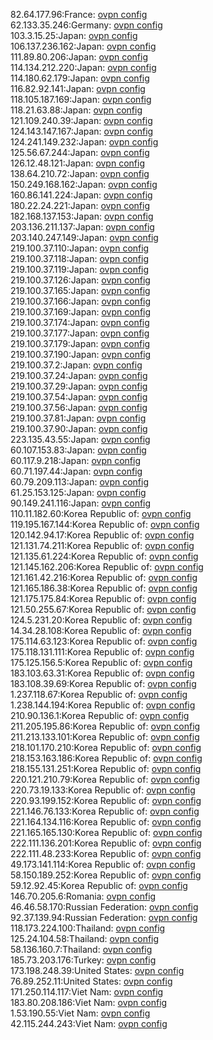 82.64.177.96:France: [ovpn config](vpn/82_64_177_96.ovpn)  
62.133.35.246:Germany: [ovpn config](vpn/62_133_35_246.ovpn)  
103.3.15.25:Japan: [ovpn config](vpn/103_3_15_25.ovpn)  
106.137.236.162:Japan: [ovpn config](vpn/106_137_236_162.ovpn)  
111.89.80.206:Japan: [ovpn config](vpn/111_89_80_206.ovpn)  
114.134.212.220:Japan: [ovpn config](vpn/114_134_212_220.ovpn)  
114.180.62.179:Japan: [ovpn config](vpn/114_180_62_179.ovpn)  
116.82.92.141:Japan: [ovpn config](vpn/116_82_92_141.ovpn)  
118.105.187.169:Japan: [ovpn config](vpn/118_105_187_169.ovpn)  
118.21.63.88:Japan: [ovpn config](vpn/118_21_63_88.ovpn)  
121.109.240.39:Japan: [ovpn config](vpn/121_109_240_39.ovpn)  
124.143.147.167:Japan: [ovpn config](vpn/124_143_147_167.ovpn)  
124.241.149.232:Japan: [ovpn config](vpn/124_241_149_232.ovpn)  
125.56.67.244:Japan: [ovpn config](vpn/125_56_67_244.ovpn)  
126.12.48.121:Japan: [ovpn config](vpn/126_12_48_121.ovpn)  
138.64.210.72:Japan: [ovpn config](vpn/138_64_210_72.ovpn)  
150.249.168.162:Japan: [ovpn config](vpn/150_249_168_162.ovpn)  
160.86.141.224:Japan: [ovpn config](vpn/160_86_141_224.ovpn)  
180.22.24.221:Japan: [ovpn config](vpn/180_22_24_221.ovpn)  
182.168.137.153:Japan: [ovpn config](vpn/182_168_137_153.ovpn)  
203.136.211.137:Japan: [ovpn config](vpn/203_136_211_137.ovpn)  
203.140.247.149:Japan: [ovpn config](vpn/203_140_247_149.ovpn)  
219.100.37.110:Japan: [ovpn config](vpn/219_100_37_110.ovpn)  
219.100.37.118:Japan: [ovpn config](vpn/219_100_37_118.ovpn)  
219.100.37.119:Japan: [ovpn config](vpn/219_100_37_119.ovpn)  
219.100.37.126:Japan: [ovpn config](vpn/219_100_37_126.ovpn)  
219.100.37.165:Japan: [ovpn config](vpn/219_100_37_165.ovpn)  
219.100.37.166:Japan: [ovpn config](vpn/219_100_37_166.ovpn)  
219.100.37.169:Japan: [ovpn config](vpn/219_100_37_169.ovpn)  
219.100.37.174:Japan: [ovpn config](vpn/219_100_37_174.ovpn)  
219.100.37.177:Japan: [ovpn config](vpn/219_100_37_177.ovpn)  
219.100.37.179:Japan: [ovpn config](vpn/219_100_37_179.ovpn)  
219.100.37.190:Japan: [ovpn config](vpn/219_100_37_190.ovpn)  
219.100.37.2:Japan: [ovpn config](vpn/219_100_37_2.ovpn)  
219.100.37.24:Japan: [ovpn config](vpn/219_100_37_24.ovpn)  
219.100.37.29:Japan: [ovpn config](vpn/219_100_37_29.ovpn)  
219.100.37.54:Japan: [ovpn config](vpn/219_100_37_54.ovpn)  
219.100.37.56:Japan: [ovpn config](vpn/219_100_37_56.ovpn)  
219.100.37.81:Japan: [ovpn config](vpn/219_100_37_81.ovpn)  
219.100.37.90:Japan: [ovpn config](vpn/219_100_37_90.ovpn)  
223.135.43.55:Japan: [ovpn config](vpn/223_135_43_55.ovpn)  
60.107.153.83:Japan: [ovpn config](vpn/60_107_153_83.ovpn)  
60.117.9.218:Japan: [ovpn config](vpn/60_117_9_218.ovpn)  
60.71.197.44:Japan: [ovpn config](vpn/60_71_197_44.ovpn)  
60.79.209.113:Japan: [ovpn config](vpn/60_79_209_113.ovpn)  
61.25.153.125:Japan: [ovpn config](vpn/61_25_153_125.ovpn)  
90.149.241.116:Japan: [ovpn config](vpn/90_149_241_116.ovpn)  
110.11.182.60:Korea Republic of: [ovpn config](vpn/110_11_182_60.ovpn)  
119.195.167.144:Korea Republic of: [ovpn config](vpn/119_195_167_144.ovpn)  
120.142.94.17:Korea Republic of: [ovpn config](vpn/120_142_94_17.ovpn)  
121.131.74.211:Korea Republic of: [ovpn config](vpn/121_131_74_211.ovpn)  
121.135.61.224:Korea Republic of: [ovpn config](vpn/121_135_61_224.ovpn)  
121.145.162.206:Korea Republic of: [ovpn config](vpn/121_145_162_206.ovpn)  
121.161.42.216:Korea Republic of: [ovpn config](vpn/121_161_42_216.ovpn)  
121.165.186.38:Korea Republic of: [ovpn config](vpn/121_165_186_38.ovpn)  
121.175.175.84:Korea Republic of: [ovpn config](vpn/121_175_175_84.ovpn)  
121.50.255.67:Korea Republic of: [ovpn config](vpn/121_50_255_67.ovpn)  
124.5.231.20:Korea Republic of: [ovpn config](vpn/124_5_231_20.ovpn)  
14.34.28.108:Korea Republic of: [ovpn config](vpn/14_34_28_108.ovpn)  
175.114.63.123:Korea Republic of: [ovpn config](vpn/175_114_63_123.ovpn)  
175.118.131.111:Korea Republic of: [ovpn config](vpn/175_118_131_111.ovpn)  
175.125.156.5:Korea Republic of: [ovpn config](vpn/175_125_156_5.ovpn)  
183.103.63.31:Korea Republic of: [ovpn config](vpn/183_103_63_31.ovpn)  
183.108.39.69:Korea Republic of: [ovpn config](vpn/183_108_39_69.ovpn)  
1.237.118.67:Korea Republic of: [ovpn config](vpn/1_237_118_67.ovpn)  
1.238.144.194:Korea Republic of: [ovpn config](vpn/1_238_144_194.ovpn)  
210.90.136.1:Korea Republic of: [ovpn config](vpn/210_90_136_1.ovpn)  
211.205.195.86:Korea Republic of: [ovpn config](vpn/211_205_195_86.ovpn)  
211.213.133.101:Korea Republic of: [ovpn config](vpn/211_213_133_101.ovpn)  
218.101.170.210:Korea Republic of: [ovpn config](vpn/218_101_170_210.ovpn)  
218.153.163.186:Korea Republic of: [ovpn config](vpn/218_153_163_186.ovpn)  
218.155.131.251:Korea Republic of: [ovpn config](vpn/218_155_131_251.ovpn)  
220.121.210.79:Korea Republic of: [ovpn config](vpn/220_121_210_79.ovpn)  
220.73.19.133:Korea Republic of: [ovpn config](vpn/220_73_19_133.ovpn)  
220.93.199.152:Korea Republic of: [ovpn config](vpn/220_93_199_152.ovpn)  
221.146.76.133:Korea Republic of: [ovpn config](vpn/221_146_76_133.ovpn)  
221.164.134.116:Korea Republic of: [ovpn config](vpn/221_164_134_116.ovpn)  
221.165.165.130:Korea Republic of: [ovpn config](vpn/221_165_165_130.ovpn)  
222.111.136.201:Korea Republic of: [ovpn config](vpn/222_111_136_201.ovpn)  
222.111.48.233:Korea Republic of: [ovpn config](vpn/222_111_48_233.ovpn)  
49.173.141.114:Korea Republic of: [ovpn config](vpn/49_173_141_114.ovpn)  
58.150.189.252:Korea Republic of: [ovpn config](vpn/58_150_189_252.ovpn)  
59.12.92.45:Korea Republic of: [ovpn config](vpn/59_12_92_45.ovpn)  
146.70.205.6:Romania: [ovpn config](vpn/146_70_205_6.ovpn)  
46.46.58.170:Russian Federation: [ovpn config](vpn/46_46_58_170.ovpn)  
92.37.139.94:Russian Federation: [ovpn config](vpn/92_37_139_94.ovpn)  
118.173.224.100:Thailand: [ovpn config](vpn/118_173_224_100.ovpn)  
125.24.104.58:Thailand: [ovpn config](vpn/125_24_104_58.ovpn)  
58.136.160.7:Thailand: [ovpn config](vpn/58_136_160_7.ovpn)  
185.73.203.176:Turkey: [ovpn config](vpn/185_73_203_176.ovpn)  
173.198.248.39:United States: [ovpn config](vpn/173_198_248_39.ovpn)  
76.89.252.11:United States: [ovpn config](vpn/76_89_252_11.ovpn)  
171.250.114.117:Viet Nam: [ovpn config](vpn/171_250_114_117.ovpn)  
183.80.208.186:Viet Nam: [ovpn config](vpn/183_80_208_186.ovpn)  
1.53.190.55:Viet Nam: [ovpn config](vpn/1_53_190_55.ovpn)  
42.115.244.243:Viet Nam: [ovpn config](vpn/42_115_244_243.ovpn)  
